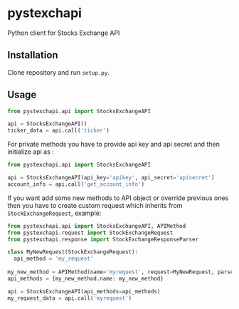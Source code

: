 # pystexchapi
Python client for Stocks Exchange API

## Installation

Clone repository and run ```setup.py```.

## Usage

```python
from pystexchapi.api import StocksExchangeAPI

api = StocksExchangeAPI()
ticker_data = api.call('ticker')
```

For private methods you have to provide api key and api secret and then initialize api as :

```python
from pystexchapi.api import StocksExchangeAPI

api = StocksExchangeAPI(api_key='apikey', api_secret='apisecret')
account_info = api.call('get_account_info')
```
If you want add some new methods to API object or override previous ones then you have to create custom request which inherits from ```StockExchangeRequest```, example:

```python
from pystexchapi.api import StocksExchangeAPI, APIMethod
from pystexchapi.request import StockExchangeRequest
from pystexchapi.response import StockExchangeResponseParser

class MyNewRequest(StockExchangeRequest):
  api_method = 'my_request'
  
my_new_method = APIMethod(name='myrequest', request=MyNewRequest, parser=StockExchangeResponseParser)
api_methods = {my_new_method.name: my_new_method}

api = StocksExchangeAPI(api_methods=api_methods)
my_request_data = api.call('myrequest')
```
